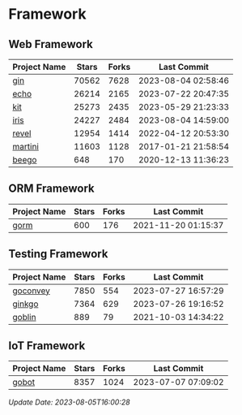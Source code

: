 # Framework

## Web Framework
| Project Name | Stars | Forks | Last Commit |
| ------------ | ----- | ----- | ----------- |
| [gin](https://github.com/gin-gonic/gin) | 70562 | 7628 | 2023-08-04 02:58:46 |
| [echo](https://github.com/labstack/echo) | 26214 | 2165 | 2023-07-22 20:47:35 |
| [kit](https://github.com/go-kit/kit) | 25273 | 2435 | 2023-05-29 21:23:33 |
| [iris](https://github.com/kataras/iris) | 24227 | 2484 | 2023-08-04 14:59:00 |
| [revel](https://github.com/revel/revel) | 12954 | 1414 | 2022-04-12 20:53:30 |
| [martini](https://github.com/go-martini/martini) | 11603 | 1128 | 2017-01-21 21:58:54 |
| [beego](https://github.com/astaxie/beego) | 648 | 170 | 2020-12-13 11:36:23 |

## ORM Framework
| Project Name | Stars | Forks | Last Commit |
| ------------ | ----- | ----- | ----------- |
| [gorm](https://github.com/jinzhu/gorm) | 600 | 176 | 2021-11-20 01:15:37 |

## Testing Framework
| Project Name | Stars | Forks | Last Commit |
| ------------ | ----- | ----- | ----------- |
| [goconvey](https://github.com/smartystreets/goconvey) | 7850 | 554 | 2023-07-27 16:57:29 |
| [ginkgo](https://github.com/onsi/ginkgo) | 7364 | 629 | 2023-07-26 19:16:52 |
| [goblin](https://github.com/franela/goblin) | 889 | 79 | 2021-10-03 14:34:22 |

## IoT Framework
| Project Name | Stars | Forks | Last Commit |
| ------------ | ----- | ----- | ----------- |
| [gobot](https://github.com/hybridgroup/gobot) | 8357 | 1024 | 2023-07-07 07:09:02 |

*Update Date: 2023-08-05T16:00:28*